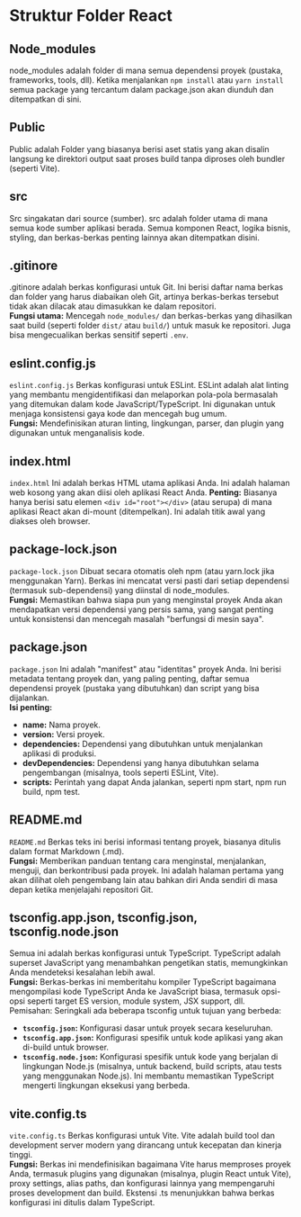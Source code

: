 # Struktur Folder React

## Node_modules
node_modules adalah folder di mana semua dependensi proyek (pustaka, frameworks, tools, dll). Ketika menjalankan ```npm install``` atau ```yarn install``` semua package yang tercantum dalam package.json akan diunduh dan ditempatkan di sini.

## Public
Public adalah Folder yang biasanya berisi aset statis yang akan disalin langsung ke direktori output saat proses build tanpa diproses oleh bundler (seperti Vite).

## src
Src singakatan dari source (sumber). src adalah folder utama di mana semua kode sumber aplikasi berada. Semua komponen React, logika bisnis, styling, dan berkas-berkas penting lainnya akan ditempatkan disini. 

## .gitinore
.gitinore adalah berkas konfigurasi untuk Git. Ini berisi daftar nama berkas dan folder yang harus diabaikan oleh Git, artinya berkas-berkas tersebut tidak akan dilacak atau dimasukkan ke dalam repositori.\
**Fungsi utama:** Mencegah ```node_modules/``` dan berkas-berkas yang dihasilkan saat build (seperti folder ```dist/``` atau ```build/```) untuk masuk ke repositori. Juga bisa mengecualikan berkas sensitif seperti ```.env```.

## eslint.config.js
```eslint.config.js``` Berkas konfigurasi untuk ESLint. ESLint adalah alat linting yang membantu mengidentifikasi dan melaporkan pola-pola bermasalah yang ditemukan dalam kode JavaScript/TypeScript. Ini digunakan untuk menjaga konsistensi gaya kode dan mencegah bug umum.\
**Fungsi:** Mendefinisikan aturan linting, lingkungan, parser, dan plugin yang digunakan untuk menganalisis kode.

## index.html
```index.html``` Ini adalah berkas HTML utama aplikasi Anda. Ini adalah halaman web kosong yang akan diisi oleh aplikasi React Anda.
**Penting:** Biasanya hanya berisi satu elemen ```<div id="root"></div>``` (atau serupa) di mana aplikasi React akan di-mount (ditempelkan). Ini adalah titik awal yang diakses oleh browser.

## package-lock.json
```package-lock.json``` Dibuat secara otomatis oleh npm (atau yarn.lock jika menggunakan Yarn). Berkas ini mencatat versi pasti dari setiap dependensi (termasuk sub-dependensi) yang diinstal di node_modules.\
**Fungsi:** Memastikan bahwa siapa pun yang menginstal proyek Anda akan mendapatkan versi dependensi yang persis sama, yang sangat penting untuk konsistensi dan mencegah masalah "berfungsi di mesin saya".

## package.json
```package.json``` Ini adalah "manifest" atau "identitas" proyek Anda. Ini berisi metadata tentang proyek dan, yang paling penting, daftar semua dependensi proyek (pustaka yang dibutuhkan) dan script yang bisa dijalankan.\
**Isi penting:**
- **name:** Nama proyek.
- **version:** Versi proyek.
- **dependencies:** Dependensi yang dibutuhkan untuk menjalankan aplikasi di produksi.
- **devDependencies:** Dependensi yang hanya dibutuhkan selama pengembangan (misalnya, tools seperti ESLint, Vite).
- **scripts:** Perintah yang dapat Anda jalankan, seperti npm start, npm run build, npm test.

## README.md
```README.md``` Berkas teks ini berisi informasi tentang proyek, biasanya ditulis dalam format Markdown (.md).\
**Fungsi:** Memberikan panduan tentang cara menginstal, menjalankan, menguji, dan berkontribusi pada proyek. Ini adalah halaman pertama yang akan dilihat oleh pengembang lain atau bahkan diri Anda sendiri di masa depan ketika menjelajahi repositori Git.

## tsconfig.app.json, tsconfig.json, tsconfig.node.json
Semua ini adalah berkas konfigurasi untuk TypeScript. TypeScript adalah superset JavaScript yang menambahkan pengetikan statis, memungkinkan Anda mendeteksi kesalahan lebih awal.\
**Fungsi:** Berkas-berkas ini memberitahu kompiler TypeScript bagaimana mengompilasi kode TypeScript Anda ke JavaScript biasa, termasuk opsi-opsi seperti target ES version, module system, JSX support, dll.\
Pemisahan: Seringkali ada beberapa tsconfig untuk tujuan yang berbeda:
- **```tsconfig.json```:** Konfigurasi dasar untuk proyek secara keseluruhan.
- **```tsconfig.app.json```:** Konfigurasi spesifik untuk kode aplikasi yang akan di-build untuk browser.
- **```tsconfig.node.json```:** Konfigurasi spesifik untuk kode yang berjalan di lingkungan Node.js (misalnya, untuk backend, build scripts, atau tests yang menggunakan Node.js). Ini membantu memastikan TypeScript mengerti lingkungan eksekusi yang berbeda.

## vite.config.ts
```vite.config.ts``` Berkas konfigurasi untuk Vite. Vite adalah build tool dan development server modern yang dirancang untuk kecepatan dan kinerja tinggi.\
**Fungsi:** Berkas ini mendefinisikan bagaimana Vite harus memproses proyek Anda, termasuk plugins yang digunakan (misalnya, plugin React untuk Vite), proxy settings, alias paths, dan konfigurasi lainnya yang mempengaruhi proses development dan build. Ekstensi .ts menunjukkan bahwa berkas konfigurasi ini ditulis dalam TypeScript.
